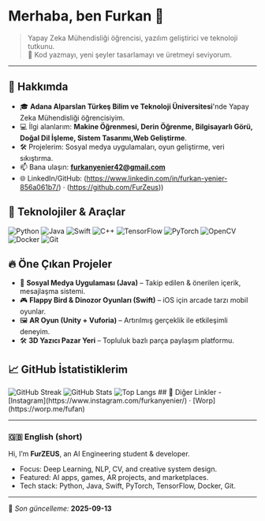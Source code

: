 # Merhaba, ben Furkan 👋

> Yapay Zeka Mühendisliği öğrencisi, yazılım geliştirici ve teknoloji tutkunu.  
> 🚀 Kod yazmayı, yeni şeyler tasarlamayı ve üretmeyi seviyorum.

---

## 🚀 Hakkımda
- 🎓 **Adana Alparslan Türkeş Bilim ve Teknoloji Üniversitesi**'nde Yapay Zeka Mühendisliği öğrencisiyim.
- 💻 İlgi alanlarım: **Makine Öğrenmesi, Derin Öğrenme, Bilgisayarlı Görü, Doğal Dil İşleme, Sistem Tasarımı,Web Geliştirme**.
- 🛠️ Projelerim: Sosyal medya uygulamaları, oyun geliştirme, veri sıkıştırma.
- 📫 Bana ulaşın: **furkanyenier42@gmail.com**  
- 🌐 LinkedIn/GitHub: (https://www.linkedin.com/in/furkan-yenier-856a061b7/) · (https://github.com/FurZeus))

## 🧰 Teknolojiler & Araçlar
<p>
  <img alt="Python" src="https://img.shields.io/badge/Python-3776AB?logo=python&logoColor=white" />
  <img alt="Java" src="https://img.shields.io/badge/Java-007396?logo=java&logoColor=white" />
  <img alt="Swift" src="https://img.shields.io/badge/Swift-FA7343?logo=swift&logoColor=white" />
  <img alt="C++" src="https://img.shields.io/badge/C++-00599C?logo=cplusplus&logoColor=white" />
  <img alt="TensorFlow" src="https://img.shields.io/badge/TensorFlow-FF6F00?logo=tensorflow&logoColor=white" />
  <img alt="PyTorch" src="https://img.shields.io/badge/PyTorch-EE4C2C?logo=pytorch&logoColor=white" />
  <img alt="OpenCV" src="https://img.shields.io/badge/OpenCV-5C3EE8?logo=opencv&logoColor=white" />
  <img alt="Docker" src="https://img.shields.io/badge/Docker-2496ED?logo=docker&logoColor=white" />
  <img alt="Git" src="https://img.shields.io/badge/Git-F05032?logo=git&logoColor=white" />
</p>

## 🔥 Öne Çıkan Projeler
- 📱 **Sosyal Medya Uygulaması (Java)** – Takip edilen & önerilen içerik, mesajlaşma sistemi.
- 🎮 **Flappy Bird & Dinozor Oyunları (Swift)** – iOS için arcade tarzı mobil oyunlar.
- 🖼️ **AR Oyun (Unity + Vuforia)** – Artırılmış gerçeklik ile etkileşimli deneyim.
- 🛠️ **3D Yazıcı Pazar Yeri** – Topluluk bazlı parça paylaşım platformu.

## 📈 GitHub İstatistiklerim
<!-- Streak -->
<img src="https://streak-stats.demolab.com?user=furzeus&theme=green-nur&hide_border=true" alt="GitHub Streak" />

<!-- Genel İstatistik -->
<img src="https://github-readme-stats.vercel.app/api?username=furzeus&show_icons=true&theme=chartreuse-dark&hide_border=true" alt="GitHub Stats" />

<!-- En Çok Kullanılan Diller -->
<img src="https://github-readme-stats.vercel.app/api/top-langs/?username=furzeus&layout=compact&theme=chartreuse-dark&hide_border=true" alt="Top Langs" />
## 🧭 Diğer Linkler
- [Instagram](https://www.instagram.com/furkanyenier/)  · [Worp](https://worp.me/fufan)

---

### 🇬🇧 English (short)
Hi, I’m **FurZEUS**, an AI Engineering student & developer.  
- Focus: Deep Learning, NLP, CV, and creative system design.  
- Featured: AI apps, games, AR projects, and marketplaces.  
- Tech stack: Python, Java, Swift, PyTorch, TensorFlow, Docker, Git.

---

🔖 *Son güncelleme:* **2025-09-13**
